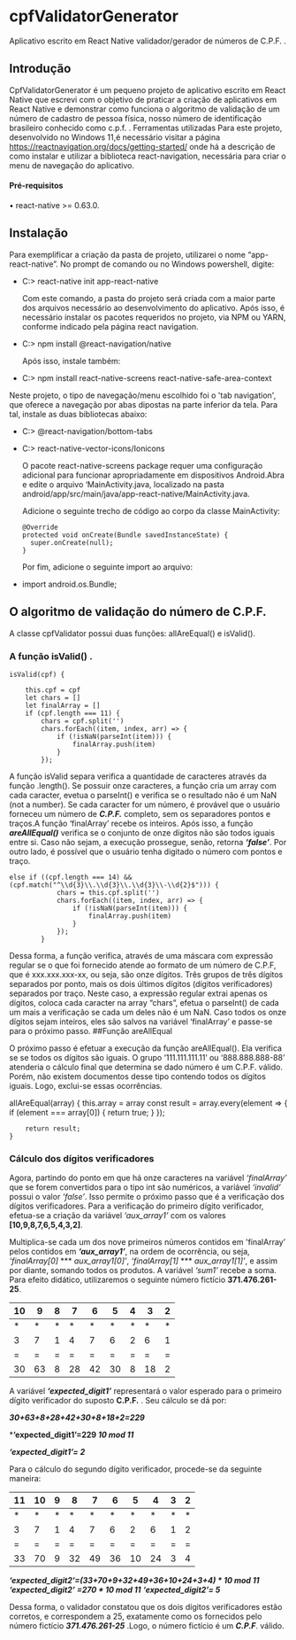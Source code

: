 # cpfValidatorGenerator
  Aplicativo escrito em React Native validador/gerador de números de C.P.F. .

## Introdução

  CpfValidatorGenerator é um pequeno projeto de aplicativo escrito em React Native que escrevi com o objetivo de praticar a criação de aplicativos em React Native e demonstrar como funciona o algoritmo de validação de um número de cadastro de pessoa física, nosso número de identificação brasileiro conhecido como c.p.f. .
Ferramentas utilizadas
  Para este projeto, desenvolvido no Windows 11,é necessário visitar a página https://reactnavigation.org/docs/getting-started/ onde há a descrição de como instalar e utilizar a biblioteca react-navigation, necessária para criar o menu de navegação do aplicativo.
#### Pré-requisitos
•	react-native >= 0.63.0.

## Instalação

  Para exemplificar a criação da pasta de projeto, utilizarei o nome “app-react-native”.
No prompt de comando ou no Windows powershell, digite:

* C:\> react-native init app-react-native    

  Com este comando, a pasta do projeto será criada com a maior parte dos arquivos necessário ao desenvolvimento do aplicativo.
Após isso, é necessário instalar os pacotes requeridos no projeto, via NPM ou YARN, conforme indicado pela página react navigation. 

* C:\> npm install @react-navigation/native     

  Após isso, instale também:     

* C:\>  npm install react-native-screens react-native-safe-area-context      

Neste projeto, o tipo de navegação/menu escolhido foi o 'tab navigation', que oferece a navegação por abas dipostas na parte inferior da tela. Para tal, instale as duas bibliotecas abaixo:      

* C:\>  @react-navigation/bottom-tabs       
* C:\>  react-native-vector-icons/Ionicons	       

  O pacote react-native-screens package requer uma configuração adicional para funcionar apropriadamente em dispositivos Android.Abra e edite o arquivo ‘MainActivity.java, localizado na pasta android/app/src/main/java/app-react-native/MainActivity.java.

  Adicione o seguinte trecho de código ao corpo da classe MainActivity:

      @Override
      protected void onCreate(Bundle savedInstanceState) {
        super.onCreate(null);
      }

  Por fim, adicione o seguinte import ao arquivo:

* import android.os.Bundle;      

## O algoritmo de validação do número de C.P.F. 

  A classe cpfValidator possui duas funções: allAreEqual() e isValid().

### A função isValid() . 

    isValid(cpf) {

        this.cpf = cpf
        let chars = []
        let finalArray = []
        if (cpf.length === 11) {
            chars = cpf.split('')
            chars.forEach((item, index, arr) => {
                if (!isNaN(parseInt(item))) {
                    finalArray.push(item)
                }
            });

  A função isValid separa verifica a quantidade de caracteres através da função .length(). Se possuir onze caracteres, a função cria um array com cada caracter, evetua o parseInt() e verifica se o resultado não é um NaN (not a number). Se cada caracter for um número, é provável que o usuário forneceu um número de ***C.P.F.*** completo, sem os separadores pontos e traços.A função ‘finalArray’ recebe os inteiros.
Após isso, a função ***areAllEqual()*** verifica se o conjunto de onze dígitos não são todos iguais entre si. Caso não sejam, a execução prossegue, senão, retorna ***‘false’***.
Por outro lado, é possível que o usuário tenha digitado o número com pontos e traço.


    else if ((cpf.length === 14) && (cpf.match("^\\d{3}\\.\\d{3}\\.\\d{3}\\-\\d{2}$"))) {
                chars = this.cpf.split('')
                chars.forEach((item, index, arr) => {
                    if (!isNaN(parseInt(item))) {
                        finalArray.push(item)
                    }
                });
            }

  Dessa forma, a função verifica, através de uma máscara com expressão regular se o que foi fornecido atende ao formato de um número de C.P.F, que é xxx.xxx.xxx-xx, ou seja, são onze dígitos. Três grupos de três dígitos separados por ponto, mais os dois últimos dígitos (dígitos verificadores) separados por traço. Neste caso, a expressão regular extrai apenas os dígitos, coloca cada caracter na array “chars”, efetua o parseInt() de cada um mais a verificação se cada um deles não é um NaN. Caso todos os onze dígitos sejam inteiros, eles são salvos na variável ‘finalArray’ e passe-se para o próximo passo.
##Função areAllEqual

  O próximo passo é efetuar a execução da função areAllEqual(). Ela verifica se se todos os dígitos são iguais. O grupo ‘111.111.111.11’ ou ‘888.888.888-88’ atenderia o cálculo final que determina se dado número é um C.P.F. válido. Porém, não existem documentos desse tipo contendo todos os dígitos iguais. Logo, exclui-se essas ocorrências.
   
   allAreEqual(array) {
        this.array = array
        const result = array.every(element => {
            if (element === array[0]) {
                return true;
            }
        });

        return result;
    }

### Cálculo dos dígitos verificadores	

  Agora, partindo do ponto em que há onze caracteres na variável *‘finalArray’* que se forem convertidos para o tipo int são numéricos, a variável *‘invalid’*
possui o valor *‘false’*. Isso permite o próximo passo que é a verificação dos dígitos verificadores. 
  Para a verificação do primeiro dígito verificador, efetua-se a criação da variável *‘aux_array1’* com os valores **[10,9,8,7,6,5,4,3,2]**. 

  Multiplica-se cada um dos nove primeiros números contidos em 'finalArray’ pelos contidos em ***‘aux_array1’***, na ordem de ocorrência, ou seja, 
*‘finalArray[0]* *** *aux_array1[0]’*, *‘finalArray[1]* *** *aux_array1[1]’*, e assim por diante, somando todos os produtos. A variável *‘sum1’* recebe a soma.
Para efeito didático, utilizaremos o seguinte número fictício **371.476.261-25**.


| 10 | 9  | 8 | 7  | 6  | 5  | 4 | 3  | 2 |
|----|----|---|----|----|----|---|----|---|
| *  | *  | * | *  | *  | *  | * | *  | * |
| 3  | 7  | 1 | 4  | 7  | 6  | 2 | 6  | 1 |
| =  | =  | = | =  | =  | =  | = | =  | = |
| 30 | 63 | 8 | 28 | 42 | 30 | 8 | 18 | 2 |

  A variável ***‘expected_digit1’*** representará o valor esperado para o primeiro dígito verificador do suposto **C.P.F.** . Seu cálculo se dá por:

***30+63+8+28+42+30+8+18+2=229***

***‘expected_digit1’=229 *10 mod 11***

***‘expected_digit1’= 2***


  Para o cálculo do segundo dígito verificador, procede-se da seguinte maneira:

| 11 | 10 | 9  | 8  | 7  | 6  | 5  | 4  | 3  | 2 |
|----|----|----|--- |----|----|----|--- |----|---|
| *  | *  | *  | *  | *  | *  | *  | *  | *  | * |
| 3  | 7  | 1  | 4  | 7  | 6  | 2  | 6  | 1  | 2 |
| =  | =  | =  | =  | =  | =  | =  | =  | =  | = |
| 33 | 70 | 9  | 32 | 49 | 36 | 10 | 24 | 3  | 4 |

***‘expected_digit2’=(33+70+9+32+49+36+10+24+3+4) * 10 mod 11***
***‘expected_digit2’ =270 * 10 mod 11***
***‘expected_digit2’= 5***

  Dessa forma, o validador constatou que os dois dígitos verificadores estão corretos, e correspondem a 25, exatamente
como os fornecidos pelo número fictício ***371.476.261-25*** .Logo, o número fictício é um ***C.P.F***. válido.

















